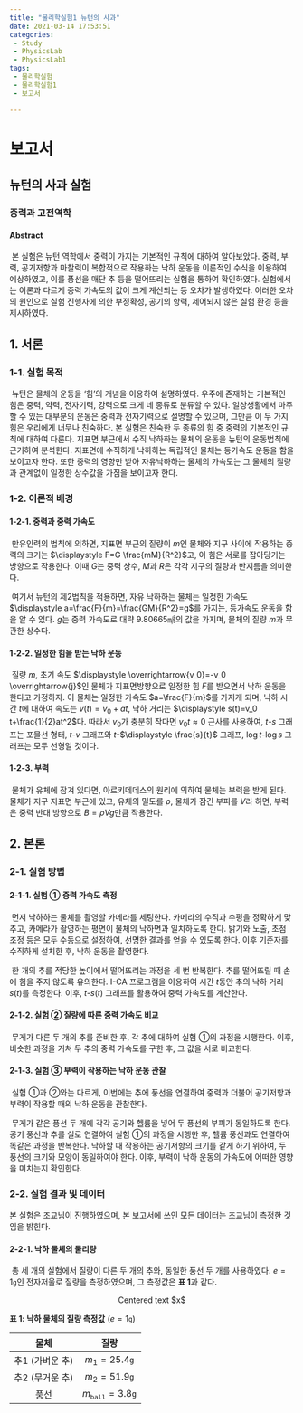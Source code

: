 ```yaml
---
title: "물리학실험1 뉴턴의 사과"
date: 2021-03-14 17:53:51
categories:
 - Study
 - PhysicsLab
 - PhysicsLab1
tags:
 - 물리학실험
 - 물리학실험1
 - 보고서

---
```


# 보고서

## 뉴턴의 사과 실험

### 중력과 고전역학

#### Abstract

​	본 실험은 뉴턴 역학에서 중력이 가지는 기본적인 규칙에 대하여 알아보았다. 중력, 부력, 공기저항과 마찰력이 복합적으로 작용하는 낙하 운동을 이론적인 수식을 이용하여 예상하였고, 이를 풍선을 매단 추 등을 떨어뜨리는 실험을 통하여 확인하였다. 실험에서는 이론과 다르게 중력 가속도의 값이 크게 계산되는 등 오차가 발생하였다. 이러한 오차의 원인으로 실험 진행자에 의한 부정확성, 공기의 항력, 제어되지 않은 실험 환경 등을 제시하였다.

## 1. 서론

### 1-1. 실험 목적

​	뉴턴은 물체의 운동을 ‘힘’의 개념을 이용하여 설명하였다. 우주에 존재하는 기본적인 힘은 중력, 약력, 전자기력, 강력으로 크게 네 종류로 분류할 수 있다. 일상생활에서 마주할 수 있는 대부분의 운동은 중력과 전자기력으로 설명할 수 있으며, 그만큼 이 두 가지 힘은 우리에게 너무나 친숙하다. 본 실험은 친숙한 두 종류의 힘 중 중력의 기본적인 규칙에 대하여 다룬다. 지표면 부근에서 수직 낙하하는 물체의 운동을 뉴턴의 운동법칙에 근거하여 분석한다. 지표면에 수직하게 낙하하는 독립적인 물체는 등가속도 운동을 함을 보이고자 한다. 또한 중력의 영향만 받아 자유낙하하는 물체의 가속도는 그 물체의 질량과 관계없이 일정한 상수값을 가짐을 보이고자 한다.

### 1-2. 이론적 배경

#### 1-2-1. 중력과 중력 가속도

​	만유인력의 법칙에 의하면, 지표면 부근의 질량이 $m$인 물체와 지구 사이에 작용하는 중력의 크기는 $\displaystyle F=G \frac{mM}{R^2}$고, 이 힘은 서로를 잡아당기는 방향으로 작용한다. 이때 $G$는 중력 상수, $M$과 $R$은 각각 지구의 질량과 반지름을 의미한다.

​	여기서 뉴턴의 제2법칙을 적용하면, 자유 낙하하는 물체는 일정한 가속도 $\displaystyle a=\frac{F}{m}=\frac{GM}{R^2}=g$를 가지는, 등가속도 운동을 함을 알 수 있다. $g$는 중력 가속도로 대략 9.80665㎨의 값을 가지며, 물체의 질량 $m$과 무관한 상수다.

#### 1-2-2. 일정한 힘을 받는 낙하 운동

​	질량 $m$, 초기 속도 $\displaystyle \overrightarrow{v_0}=-v_0 \overrightarrow{j}$인 물체가 지표면방향으로 일정한 힘 $F$를 받으면서 낙하 운동을 한다고 가정하자. 이 물체는 일정한 가속도 $a=\frac{F}{m}$를 가지게 되며, 낙하 시간 $t$에 대하여 속도는 $v(t)=v_0+at$, 낙하 거리는 $\displaystyle s(t)=v_0 t+\frac{1}{2}at^2$다. 따라서 $v_0$가 충분히 작다면 $v_0 t \approx 0$ 근사를 사용하여, $t$-$s$ 그래프는 포물선 형태, $t$-$v$ 그래프와 $t$-$\displaystyle \frac{s}{t}$ 그래프, $\log t$-$\log s$ 그래프는 모두 선형일 것이다.

#### 1-2-3. 부력

​	물체가 유체에 잠겨 있다면, 아르키메데스의 원리에 의하여 물체는 부력을 받게 된다. 물체가 지구 지표면 부근에 있고, 유체의 밀도를 $\rho$, 물체가 잠긴 부피를 $V$라 하면, 부력은 중력 반대 방향으로 $B=\rho Vg$만큼 작용한다.

## 2. 본론

### 2-1. 실험 방법

#### 2-1-1. 실험 ① 중력 가속도 측정

​	먼저 낙하하는 물체를 촬영할 카메라를 세팅한다. 카메라의 수직과 수평을 정확하게 맞추고, 카메라가 촬영하는 평면이 물체의 낙하면과 일치하도록 한다. 밝기와 노출, 초점 조정 등은 모두 수동으로 설정하여, 선명한 결과를 얻을 수 있도록 한다. 이후 기준자를 수직하게 설치한 후, 낙하 운동을 촬영한다.

​	한 개의 추를 적당한 높이에서 떨어뜨리는 과정을 세 번 반복한다. 추를 떨어뜨릴 때 손에 힘을 주지 않도록 유의한다. I-CA 프로그램을 이용하여 시간 $t$동안 추의 낙하 거리 $s(t)$를 측정한다. 이후, $t$-$s(t)$ 그래프를 활용하여 중력 가속도를 계산한다.

#### 2-1-2. 실험 ② 질량에 따른 중력 가속도 비교

​	무게가 다른 두 개의 추를 준비한 후, 각 추에 대하여 실험 ①의 과정을 시행한다. 이후, 비슷한 과정을 거쳐 두 추의 중력 가속도를 구한 후, 그 값을 서로 비교한다.

#### 2-1-3. 실험 ③ 부력이 작용하는 낙하 운동 관찰

​	실험 ①과 ②와는 다르게, 이번에는 추에 풍선을 연결하여 중력과 더불어 공기저항과 부력이 작용할 때의 낙하 운동을 관찰한다.

​	무게가 같은 풍선 두 개에 각각 공기와 헬륨을 넣어 두 풍선의 부피가 동일하도록 한다. 공기 풍선과 추를 실로 연결하여 실험 ①의 과정을 시행한 후, 헬륨 풍선과도 연결하여 똑같은 과정을 반복한다. 낙하할 때 작용하는 공기저항의 크기를 같게 하기 위하여, 두 풍선의 크기와 모양이 동일하여야 한다. 이후, 부력이 낙하 운동의 가속도에 어떠한 영향을 미치는지 확인한다.

### 2-2. 실험 결과 및 데이터

본 실험은 조교님이 진행하였으며, 본 보고서에 쓰인 모든 데이터는 조교님이 측정한 것임을 밝힌다.

#### 2-2-1. 낙하 물체의 물리량

​	총 세 개의 실험에서 질량이 다른 두 개의 추와, 동일한 풍선 두 개를 사용하였다. $e =1 \texttt{g}$인 전자저울로 질량을 측정하였으며, 그 측정값은 **표 1**과 같다.

<p style="text-align: center;">Centered text $x$</p>

**표 1: 낙하 물체의 질량 측정값** ($e=1\texttt{g}$)

|      물체       |                질량                |
| :-------------: | :--------------------------------: |
| 추1 (가벼운 추) |       $m_1=25.4 \texttt{g}$        |
| 추2 (무거운 추) |       $m_2=51.9 \texttt{g}$        |
|      풍선       | $m_\texttt{ball} = 3.8 \texttt{g}$ |

